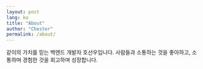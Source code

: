 ```yaml
---
layout: post
lang: ko
title: "About"
author: "Chester"
permalink: /about/
---
```


같이의 가치를 믿는 백엔드 개발자 호선우입니다.
사람들과 소통하는 것을 좋아하고, 소통하며 경험한 것을 회고하며 성장합니다.
